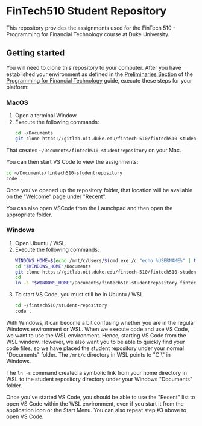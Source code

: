 # FinTech510 Student Repository

This repository provides the assignments used for the FinTech 510 - 
Programming for Financial Technology course at Duke University.

## Getting started
You will need to clone this repository to your computer.  After you have 
established your environment as defined in the [Preliminaries Section](https://fintechpython.pages.oit.duke.edu/jupyternotebooks/0-Preliminaries/01-Environment.html)
of the [Programming for Financial Technology](https://duke.is/FTGuide) guide, 
execute these steps for your platform:
 
### MacOS
1. Open a terminal Window
2. Execute the following commands:
   ```bash
   cd ~/Documents
   git clone https://gitlab.oit.duke.edu/fintech-510/fintech510-studentrepository
   ```
   
That creates `~/Documents/fintech510-studentrepository` on your Mac.

You can then start VS Code to view the assignments:
```bash
cd ~/Documents/fintech510-studentrepository
code .
```

Once you've opened up the repository folder, that location will be available
on the "Welcome" page under "Recent".  

You can also open VSCode from the Launchpad and then open the appropriate folder.

### Windows
1. Open Ubuntu / WSL.
2. Execute the following commands:
   ```bash
   WINDOWS_HOME=$(echo /mnt/c/Users/$(cmd.exe /c "echo %USERNAME%" | tr -d '\r'))
   cd "$WINDOWS_HOME"/Documents
   git clone https://gitlab.oit.duke.edu/fintech-510/fintech510-studentrepository
   cd
   ln -s "$WINDOWS_HOME"/Documents/fintech510-studentrepository fintech510-studentrepository
   ```
3. To start VS Code, you must still be in Ubuntu / WSL.
   ```bash
   cd ~/fintech510/student-repository
   code .
   ```
   
With Windows, it can become a bit confusing whether you are in the 
regular Windows environment or WSL. When we execute code and use VS Code, we
want to use the WSL environment. Hence, starting VS Code from the WSL
window.  However, we also want you to be able to quickly find your code files, 
so we have placed the student repository under your normal "Documents" folder. 
The `/mnt/c` directory in WSL points to "C:\\" in Windows.

The `ln -s` command created a symbolic link from your home directory in WSL
to the student repository directory under your Windows "Documents" folder.

Once you've started VS Code, you should be able to use the "Recent" list to open
VS Code within the WSL environment, even if you start it from the application icon
or the Start Menu.  You can also repeat step #3 above to open VS Code.

